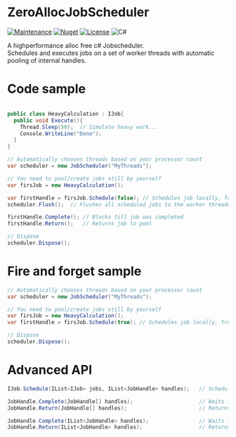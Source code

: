 # ZeroAllocJobScheduler
[![Maintenance](https://img.shields.io/badge/Maintained%3F-yes-green.svg?style=for-the-badge)](https://GitHub.com/Naereen/StrapDown.js/graphs/commit-activity)
[![Nuget](https://img.shields.io/nuget/v/ZeroAllocJobScheduler?style=for-the-badge)](https://www.nuget.org/packages/ZeroAllocJobScheduler/)
[![License](https://img.shields.io/badge/License-Apache_2.0-blue.svg?style=for-the-badge)](https://opensource.org/licenses/Apache-2.0)
![C#](https://img.shields.io/badge/c%23-%23239120.svg?style=for-the-badge&logo=c-sharp&logoColor=white)

A highperformance alloc free c# Jobscheduler.  
Schedules and executes jobs on a set of worker threads with automatic pooling of internal handles. 

# Code sample

```csharp

public class HeavyCalculation : IJob{
  public void Execute(){
    Thread.Sleep(50);  // Simulate heavy work...
    Console.WriteLine("Done");
  }
}

// Automatically chooses threads based on your processor count
var scheduler = new JobScheduler("MyThreads"); 

// You need to pool/create jobs still by yourself
var firsJob = new HeavyCalculation();    

var firstHandle = firsJob.Schedule(false); // Schedules job locally, false = user needs to wait for complete and return to pool
scheduler.Flush();  // Flushes all scheduled jobs to the worker threads                      

firstHandle.Complete(); // Blocks till job was completed            
firstHandle.Return();   // Returns job to pool

// Dispose
scheduler.Dispose();                
```

# Fire and forget sample

```csharp
// Automatically chooses threads based on your processor count
var scheduler = new JobScheduler("MyThreads"); 

// You need to pool/create jobs still by yourself
var firsJob = new HeavyCalculation();    
var firstHandle = firsJob.Schedule(true); // Schedules job locally, true = user cant wait for it or return, its fire & forget

// Dispose
scheduler.Dispose();                
```

# Advanced API

```csharp
IJob.Schedule(IList<IJob> jobs, IList<JobHandle> handles);   // Schedules a bunch of jobs at once, syntax sugar... handles written into passed array

JobHandle.Complete(JobHandle[] handles);                     // Waits for all jobhandles to finish, blocks till they are     
JobHandle.Return(JobHandle[] handles);                       // Returns all handles to the pool

JobHandle.Complete(IList<JobHandle> handles);                // Waits for all jobhandles to finish, blocks till they are     
JobHandle.Return(IList<JobHandle> handles);                  // Returns all handles to the pool
```
